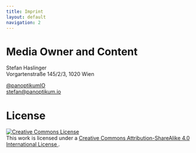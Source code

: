 ```yaml
---
title: Imprint
layout: default
navigation: 2
---
```


# Media Owner and Content

Stefan Haslinger<br/>
Vorgartenstraße 145/2/3, 1020 Wien

[@panoptikumIO](https://www.twitter.com/panoptikumio)<br/>
<stefan@panoptikum.io>


# License

<a rel="license"
   href="http://creativecommons.org/licenses/by-sa/4.0/">
  <img alt="Creative Commons License"
       style="border-width:0"
       src="https://i.creativecommons.org/l/by-sa/4.0/88x31.png" />
</a><br />
This work is licensed under a
<a rel="license"
   href="http://creativecommons.org/licenses/by-sa/4.0/">
  Creative Commons Attribution-ShareAlike 4.0 International License
</a>.
